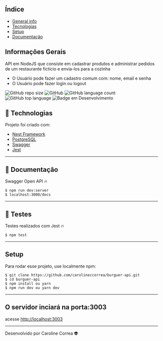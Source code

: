 ## Índice
* [General info](#general-info)
* [Tecnologias](#tecnologias)
* [Setup](#setup)
* [Documentação](#documentação)

## Informações Gerais
API em NodeJS que consiste em cadastrar produtos e administrar pedidos de um restaurante fictício e envia-los para a cozinha
* O Usuário pode fazer um cadastro comum com: nome, email e senha
* O Usuário pode fazer login ou logout

![GitHub repo size](https://img.shields.io/github/repo-size/carolineccorrea/burguer-api)
![GitHub](https://img.shields.io/github/license/carolineccorrea/burguer-api)
![GitHub language count](https://img.shields.io/github/languages/count/carolineccorrea/burguer-api)
![GitHub top language](https://img.shields.io/github/languages/top/carolineccorrea/burguer-api)
![Badge em Desenvolvimento](http://img.shields.io/static/v1?label=STATUS&message=EM%20DESENVOLVIMENTO&color=GREEN&style=for-the-badge)


## 🚀 Technologias
Projeto foi criado com: 
* [Nest Framework](https://nestjs.com)
* [PostgreSQL](https://www.postgresql.org)
* [Swagger](https://swagger.io)
* [Jest](https://jestjs.io)
---

## 📰 Documentação
Swagger Open API 🔥

```
$ npm run dev:server
$ localhost:3000/docs
```
---

## 🔧 Testes
Testes realizados com Jest 🔥

```
$ npm test
```
---

## Setup
Para rodar esse projeto, use localmente npm:

```
$ git clone https://github.com/carolineccorrea/burguer-api.git
$ cd burguer-api
$ npm install ou yarn
$ npm run dev ou yarn dev
```
---

## O servidor inciará na porta:3003 
acesse <http://localhost:3003> 




---
Desenvolvido por Caroline Correa 👽
